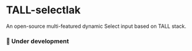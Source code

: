 # TALL-selectlak
An open-source multi-featured dynamic Select input based on TALL stack.

### 🚧 Under development
